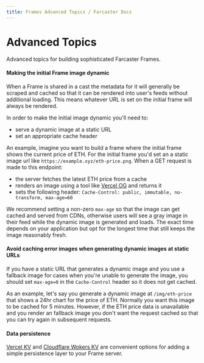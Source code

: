 ```yaml
---
title: Frames Advanced Topics / Farcaster Docs
---
```


# Advanced Topics

Advanced topics for building sophisticated Farcaster Frames.

#### Making the initial Frame image dynamic

When a Frame is shared in a cast the metadata for it will generally be scraped
and cached so that it can be rendered into user's feeds without additional
loading. This means whatever URL is set on the initial frame will always be
rendered.

In order to make the initial image dynamic you'll need to:

- serve a dynamic image at a static URL
- set an appropriate cache header

An example, imagine you want to build a frame where the initial frame shows the
current price of ETH. For the initial frame you'd set an a static image url
like `https://example.xyz/eth-price.png`. When a GET request is made to this endpoint:

- the server fetches the latest ETH price from a cache
- renders an image using a tool like [Vercel OG](https://vercel.com/docs/functions/og-image-generation) and returns it
- sets the following header: `Cache-Control: public, immutable, no-transform, max-age=60`

We recommend setting a non-zero `max-age` so that the image can get cached and
served from CDNs, otherwise users will see a gray image in their feed while the
dynamic image is generated and loads. The exact time depends on your
application but opt for the longest time that still keeps the image reasonably
fresh.

#### Avoid caching error images when generating dynamic images at static URLs

If you have a static URL that generates a dynamic image and you use a fallback
image for cases when you're unable to generate the image, you should set
`max-age=0` in the `Cache-Control` header so it does not get cached.

As an example, let's say you generate a dynamic image at `/img/eth-price` that
shows a 24hr chart for the price of ETH. Normally you want this image to be
cached for 5 minutes. However, if the ETH price data is unavailable and you
render an fallback image you don't want the request cached so that you can try
again in subsequent requests.

#### Data persistence

[Vercel KV](https://vercel.com/docs/storage/vercel-kv) and [Cloudflare Wokers
KV](https://developers.cloudflare.com/kv/) are convenient options for adding a
simple persistence layer to your Frame server.
